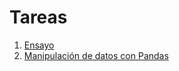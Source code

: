 # Tareas

1. [Ensayo](https://htmlpreview.github.io/?https://github.com/alejodacs/Tareas/blob/main/Ensayo.html) 
2. [Manipulación de datos con Pandas](https://htmlpreview.github.io/?https://raw.githubusercontent.com/alejodacs/Tareas/main/Pandas.html)
